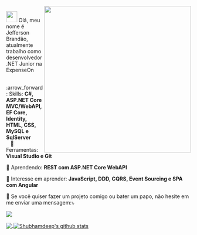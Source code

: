 
<img src="https://media.giphy.com/media/L8K62iTDkzGX6/giphy.gif" min-width="400px" max-width="400px" width="400px" align="right">

<p align="left">
  <img src="https://media.giphy.com/media/3og0IAzB7lmOo2q0Ss/giphy.gif" height="30px width="30px" >  
  Olá, meu nome é Jefferson Brandão, atualmente trabalho como desenvolvedor .NET Junior na ExpenseOn   
</p>

<p align="left">
      &nbsp;&nbsp; :arrow_forward:	 Skills: <strong>C#, ASP.NET Core MVC/WebAPI, EF Core, Identity, HTML, CSS, MySQL e SqlServer</strong> <br>
      &nbsp;&nbsp;  💼	Ferramentas:   <strong> Visual Studio e Git </strong> <br>
</p>

<p align="left">
  💬 Aprendendo: <strong>REST com ASP.NET Core WebAPI</strong>
</p>

<p align="left">
  💬 Interesse em aprender: <strong>JavaScript, DDD, CQRS, Event Sourcing e SPA com Angular </strong>
</p>

<p align="left">
   💌 Se você quiser fazer um projeto comigo ou bater um papo, não hesite em me enviar uma mensagem:⤵️
</p>
  
  <a href="https://www.linkedin.com/in/j3eff/" alt="Linkedin" target="_blank">
  <img src="https://img.shields.io/badge/-Linkedin-0e76a8?style=for-the-badge&logo=Linkedin&logoColor=white&link=https://www.linkedin.com/in/j3eff/" target="_blank"/></a>
</p> 

<a href="https://github.com/J3eff">
  <img align="center" src="https://github-readme-stats.vercel.app/api/top-langs/?username=J3eff&&langs_count=3&theme=tokyonight&hide_langs_below=1" />
</a>

<a href="https://github.com/J3eff">
 <img align="center" src="https://github-readme-stats.vercel.app/api?username=J3eff&show_icons=true&theme=tokyonight&line_height=27" alt="Shubhamdeep's github stats"/>
</a>

<!--
**DanielSoaress/DanielSoaress** is a ✨ _special_ ✨ repository because its `README.md` (this file) appears on your GitHub profile.

Here are some ideas to get you started:

- 🔭 I’m currently working on ...
- 🌱 I’m currently learning ...
- 👯 I’m looking to collaborate on ...
- 🤔 I’m looking for help with ...
- 💬 Ask me about ...
- 📫 How to reach me: ...
- 😄 Pronouns: ...
- ⚡ Fun fact: ...
-->
